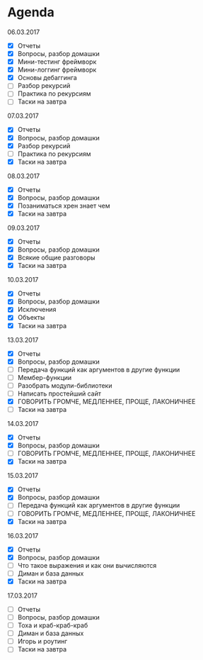 # Agenda

06.03.2017

- [x] Отчеты
- [x] Вопросы, разбор домашки
- [x] Мини-тестинг фреймворк
- [x] Мини-логгинг фреймворк
- [x] Основы дебаггинга
- [ ] Разбор рекурсий
- [ ] Практика по рекурсиям
- [ ] Таски на завтра

07.03.2017

- [x] Отчеты
- [x] Вопросы, разбор домашки
- [x] Разбор рекурсий
- [ ] Практика по рекурсиям
- [x] Таски на завтра

08.03.2017

- [x] Отчеты
- [x] Вопросы, разбор домашки
- [x] Позаниматься хрен знает чем
- [x] Таски на завтра

09.03.2017

- [x] Отчеты
- [x] Вопросы, разбор домашки
- [x] Всякие общие разговоры
- [x] Таски на завтра

10.03.2017

- [x] Отчеты
- [x] Вопросы, разбор домашки
- [x] Исключения
- [x] Объекты
- [x] Таски на завтра

13.03.2017

- [x] Отчеты
- [x] Вопросы, разбор домашки
- [ ] Передача функций как аргументов в другие функции
- [ ] Мембер-функции
- [ ] Разобрать модули-библиотеки
- [ ] Написать простейший сайт
- [x] ГОВОРИТЬ ГРОМЧЕ, МЕДЛЕННЕЕ, ПРОЩЕ, ЛАКОНИЧНЕЕ
- [ ] Таски на завтра

14.03.2017

- [x] Отчеты
- [x] Вопросы, разбор домашки
- [ ] ГОВОРИТЬ ГРОМЧЕ, МЕДЛЕННЕЕ, ПРОЩЕ, ЛАКОНИЧНЕЕ
- [x] Таски на завтра

15.03.2017

- [x] Отчеты
- [x] Вопросы, разбор домашки
- [ ] Передача функций как аргументов в другие функции
- [ ] ГОВОРИТЬ ГРОМЧЕ, МЕДЛЕННЕЕ, ПРОЩЕ, ЛАКОНИЧНЕЕ
- [x] Таски на завтра

16.03.2017

- [x] Отчеты
- [x] Вопросы, разбор домашки
- [ ] Что такое выражения и как они вычисляются
- [ ] Диман и база данных
- [x] Таски на завтра

17.03.2017

- [ ] Отчеты
- [ ] Вопросы, разбор домашки
- [ ] Тоха и краб-краб-краб
- [ ] Диман и база данных
- [ ] Игорь и роутинг
- [ ] Таски на завтра

